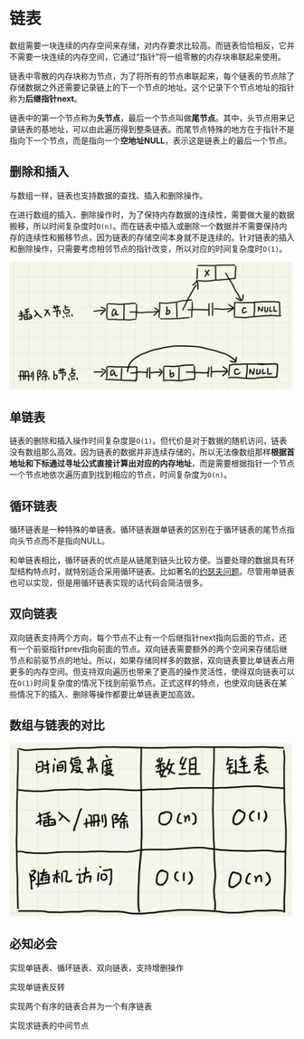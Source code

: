 # 链表

数组需要一块连续的内存空间来存储，对内存要求比较高。而链表恰恰相反，它并不需要一块连续的内存空间，它通过“指针”将一组零散的内存块串联起来使用。

链表中零散的内存块称为节点，为了将所有的节点串联起来，每个链表的节点除了存储数据之外还需要记录链上的下一个节点的地址。这个记录下个节点地址的指针称为**后继指针next**。

链表中的第一个节点称为**头节点**，最后一个节点叫做**尾节点**。其中，头节点用来记录链表的基地址，可以由此遍历得到整条链表。而尾节点特殊的地方在于指针不是指向下一个节点，而是指向一个**空地址NULL**，表示这是链表上的最后一个节点。

## 删除和插入

与数组一样，链表也支持数据的查找、插入和删除操作。

在进行数组的插入、删除操作时，为了保持内存数据的连续性，需要做大量的数据搬移，所以时间复杂度时`O(n)`。而在链表中插入或删除一个数据并不需要保持内存的连续性和搬移节点，因为链表的存储空间本身就不是连续的。针对链表的插入和删除操作，只需要考虑相邻节点的指针改变，所以对应的时间复杂度时`O(1)`。

<img src="picture/linklist01.png" style="width:500px" />

## 单链表

链表的删除和插入操作时间复杂度是`O(1)`。但代价是对于数据的随机访问，链表没有数组那么高效。因为链表的数据并非连续存储的，所以无法像数组那样**根据首地址和下标通过寻址公式直接计算出对应的内存地址**，而是需要根据指针一个节点一个节点地依次遍历直到找到相应的节点，时间复杂度为`O(n)`。

## 循环链表

循环链表是一种特殊的单链表。循环链表跟单链表的区别在于循环链表的尾节点指向头节点而不是指向NULL。

和单链表相比，循环链表的优点是从链尾到链头比较方便。当要处理的数据具有环型结构特点时，就特别适合采用循环链表。比如著名的[约瑟夫问题](https://zh.wikipedia.org/zh-hans/%E7%BA%A6%E7%91%9F%E5%A4%AB%E6%96%AF%E9%97%AE%E9%A2%98)。尽管用单链表也可以实现，但是用循环链表实现的话代码会简洁很多。

## 双向链表

双向链表支持两个方向，每个节点不止有一个后继指针next指向后面的节点，还有一个前驱指针prev指向前面的节点。双向链表需要额外的两个空间来存储后继节点和前驱节点的地址。所以，如果存储同样多的数据，双向链表要比单链表占用更多的内存空间。但支持双向遍历也带来了更高的操作灵活性，使得双向链表可以在`O(1)`时间复杂度的情况下找到前驱节点。正式这样的特点，也使双向链表在某些情况下的插入、删除等操作都要比单链表更加高效。

## 数组与链表的对比

<img src="picture/linklist02.png" style="width:500px" />

## 必知必会

实现单链表、循环链表、双向链表，支持增删操作

实现单链表反转

实现两个有序的链表合并为一个有序链表

实现求链表的中间节点

